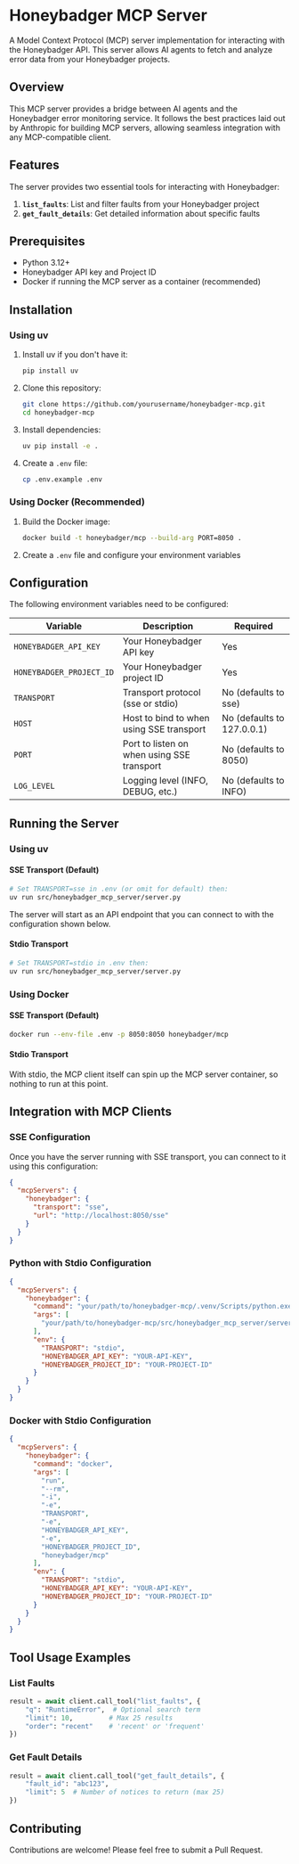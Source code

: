 # Honeybadger MCP Server

A Model Context Protocol (MCP) server implementation for interacting with the Honeybadger API. This server allows AI agents to fetch and analyze error data from your Honeybadger projects.

## Overview

This MCP server provides a bridge between AI agents and the Honeybadger error monitoring service. It follows the best practices laid out by Anthropic for building MCP servers, allowing seamless integration with any MCP-compatible client.

## Features

The server provides two essential tools for interacting with Honeybadger:

1. **`list_faults`**: List and filter faults from your Honeybadger project
2. **`get_fault_details`**: Get detailed information about specific faults

## Prerequisites

- Python 3.12+
- Honeybadger API key and Project ID
- Docker if running the MCP server as a container (recommended)

## Installation

### Using uv

1. Install uv if you don't have it:

   ```bash
   pip install uv
   ```

2. Clone this repository:

   ```bash
   git clone https://github.com/yourusername/honeybadger-mcp.git
   cd honeybadger-mcp
   ```

3. Install dependencies:

   ```bash
   uv pip install -e .
   ```

4. Create a `.env` file:
   ```bash
   cp .env.example .env
   ```

### Using Docker (Recommended)

1. Build the Docker image:

   ```bash
   docker build -t honeybadger/mcp --build-arg PORT=8050 .
   ```

2. Create a `.env` file and configure your environment variables

## Configuration

The following environment variables need to be configured:

| Variable                 | Description                                | Required                   |
| ------------------------ | ------------------------------------------ | -------------------------- |
| `HONEYBADGER_API_KEY`    | Your Honeybadger API key                   | Yes                        |
| `HONEYBADGER_PROJECT_ID` | Your Honeybadger project ID                | Yes                        |
| `TRANSPORT`              | Transport protocol (sse or stdio)          | No (defaults to sse)       |
| `HOST`                   | Host to bind to when using SSE transport   | No (defaults to 127.0.0.1) |
| `PORT`                   | Port to listen on when using SSE transport | No (defaults to 8050)      |
| `LOG_LEVEL`              | Logging level (INFO, DEBUG, etc.)          | No (defaults to INFO)      |

## Running the Server

### Using uv

#### SSE Transport (Default)

```bash
# Set TRANSPORT=sse in .env (or omit for default) then:
uv run src/honeybadger_mcp_server/server.py
```

The server will start as an API endpoint that you can connect to with the configuration shown below.

#### Stdio Transport

```bash
# Set TRANSPORT=stdio in .env then:
uv run src/honeybadger_mcp_server/server.py
```

### Using Docker

#### SSE Transport (Default)

```bash
docker run --env-file .env -p 8050:8050 honeybadger/mcp
```

#### Stdio Transport

With stdio, the MCP client itself can spin up the MCP server container, so nothing to run at this point.

## Integration with MCP Clients

### SSE Configuration

Once you have the server running with SSE transport, you can connect to it using this configuration:

```json
{
  "mcpServers": {
    "honeybadger": {
      "transport": "sse",
      "url": "http://localhost:8050/sse"
    }
  }
}
```

### Python with Stdio Configuration

```json
{
  "mcpServers": {
    "honeybadger": {
      "command": "your/path/to/honeybadger-mcp/.venv/Scripts/python.exe",
      "args": [
        "your/path/to/honeybadger-mcp/src/honeybadger_mcp_server/server.py"
      ],
      "env": {
        "TRANSPORT": "stdio",
        "HONEYBADGER_API_KEY": "YOUR-API-KEY",
        "HONEYBADGER_PROJECT_ID": "YOUR-PROJECT-ID"
      }
    }
  }
}
```

### Docker with Stdio Configuration

```json
{
  "mcpServers": {
    "honeybadger": {
      "command": "docker",
      "args": [
        "run",
        "--rm",
        "-i",
        "-e",
        "TRANSPORT",
        "-e",
        "HONEYBADGER_API_KEY",
        "-e",
        "HONEYBADGER_PROJECT_ID",
        "honeybadger/mcp"
      ],
      "env": {
        "TRANSPORT": "stdio",
        "HONEYBADGER_API_KEY": "YOUR-API-KEY",
        "HONEYBADGER_PROJECT_ID": "YOUR-PROJECT-ID"
      }
    }
  }
}
```

## Tool Usage Examples

### List Faults

```python
result = await client.call_tool("list_faults", {
    "q": "RuntimeError",  # Optional search term
    "limit": 10,         # Max 25 results
    "order": "recent"    # 'recent' or 'frequent'
})
```

### Get Fault Details

```python
result = await client.call_tool("get_fault_details", {
    "fault_id": "abc123",
    "limit": 5  # Number of notices to return (max 25)
})
```

## Contributing

Contributions are welcome! Please feel free to submit a Pull Request.
